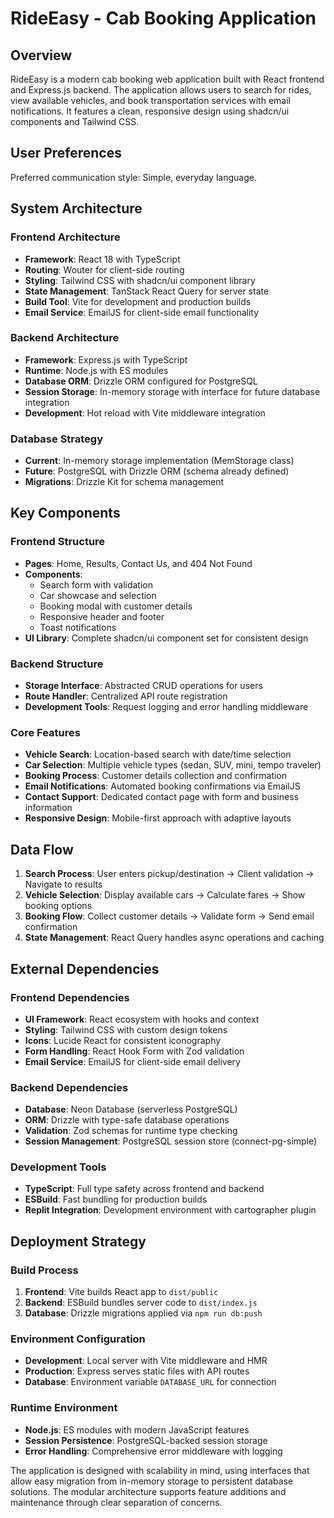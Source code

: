 # RideEasy - Cab Booking Application

## Overview

RideEasy is a modern cab booking web application built with React frontend and Express.js backend. The application allows users to search for rides, view available vehicles, and book transportation services with email notifications. It features a clean, responsive design using shadcn/ui components and Tailwind CSS.

## User Preferences

Preferred communication style: Simple, everyday language.

## System Architecture

### Frontend Architecture
- **Framework**: React 18 with TypeScript
- **Routing**: Wouter for client-side routing
- **Styling**: Tailwind CSS with shadcn/ui component library
- **State Management**: TanStack React Query for server state
- **Build Tool**: Vite for development and production builds
- **Email Service**: EmailJS for client-side email functionality

### Backend Architecture
- **Framework**: Express.js with TypeScript
- **Runtime**: Node.js with ES modules
- **Database ORM**: Drizzle ORM configured for PostgreSQL
- **Session Storage**: In-memory storage with interface for future database integration
- **Development**: Hot reload with Vite middleware integration

### Database Strategy
- **Current**: In-memory storage implementation (MemStorage class)
- **Future**: PostgreSQL with Drizzle ORM (schema already defined)
- **Migrations**: Drizzle Kit for schema management

## Key Components

### Frontend Structure
- **Pages**: Home, Results, Contact Us, and 404 Not Found
- **Components**: 
  - Search form with validation
  - Car showcase and selection
  - Booking modal with customer details
  - Responsive header and footer
  - Toast notifications
- **UI Library**: Complete shadcn/ui component set for consistent design

### Backend Structure
- **Storage Interface**: Abstracted CRUD operations for users
- **Route Handler**: Centralized API route registration
- **Development Tools**: Request logging and error handling middleware

### Core Features
- **Vehicle Search**: Location-based search with date/time selection
- **Car Selection**: Multiple vehicle types (sedan, SUV, mini, tempo traveler)
- **Booking Process**: Customer details collection and confirmation
- **Email Notifications**: Automated booking confirmations via EmailJS
- **Contact Support**: Dedicated contact page with form and business information
- **Responsive Design**: Mobile-first approach with adaptive layouts

## Data Flow

1. **Search Process**: User enters pickup/destination → Client validation → Navigate to results
2. **Vehicle Selection**: Display available cars → Calculate fares → Show booking options
3. **Booking Flow**: Collect customer details → Validate form → Send email confirmation
4. **State Management**: React Query handles async operations and caching

## External Dependencies

### Frontend Dependencies
- **UI Framework**: React ecosystem with hooks and context
- **Styling**: Tailwind CSS with custom design tokens
- **Icons**: Lucide React for consistent iconography
- **Form Handling**: React Hook Form with Zod validation
- **Email Service**: EmailJS for client-side email delivery

### Backend Dependencies
- **Database**: Neon Database (serverless PostgreSQL)
- **ORM**: Drizzle with type-safe database operations
- **Validation**: Zod schemas for runtime type checking
- **Session Management**: PostgreSQL session store (connect-pg-simple)

### Development Tools
- **TypeScript**: Full type safety across frontend and backend
- **ESBuild**: Fast bundling for production builds
- **Replit Integration**: Development environment with cartographer plugin

## Deployment Strategy

### Build Process
1. **Frontend**: Vite builds React app to `dist/public`
2. **Backend**: ESBuild bundles server code to `dist/index.js`
3. **Database**: Drizzle migrations applied via `npm run db:push`

### Environment Configuration
- **Development**: Local server with Vite middleware and HMR
- **Production**: Express serves static files with API routes
- **Database**: Environment variable `DATABASE_URL` for connection

### Runtime Environment
- **Node.js**: ES modules with modern JavaScript features
- **Session Persistence**: PostgreSQL-backed session storage
- **Error Handling**: Comprehensive error middleware with logging

The application is designed with scalability in mind, using interfaces that allow easy migration from in-memory storage to persistent database solutions. The modular architecture supports feature additions and maintenance through clear separation of concerns.